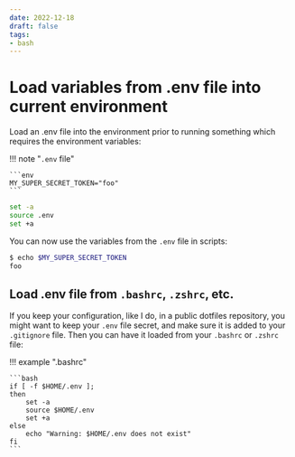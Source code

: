 ```yaml
---
date: 2022-12-18
draft: false
tags:
- bash
---
```


# Load variables from .env file into current environment

Load an .env file into the environment prior to running something which requires the environment variables:

!!! note "`.env` file"

    ```env
    MY_SUPER_SECRET_TOKEN="foo"
    ```

```bash
set -a
source .env
set +a
```

<!-- more -->

You can now use the variables from the `.env` file in scripts:

```bash
$ echo $MY_SUPER_SECRET_TOKEN
foo
```

## Load .env file from `.bashrc`, `.zshrc`, etc.

If you keep your configuration, like I do, in a public dotfiles repository, you might want to keep your
`.env` file secret, and make sure it is added to your `.gitignore` file. Then you can have it loaded
from your `.bashrc` or `.zshrc` file:

!!! example ".bashrc"

    ```bash
    if [ -f $HOME/.env ];
    then
        set -a
        source $HOME/.env
        set +a
    else
        echo "Warning: $HOME/.env does not exist"
    fi
    ```

